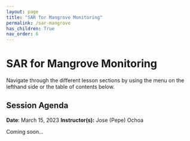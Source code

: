 ```yaml
---
layout: page
title: "SAR for Mangrove Monitoring"
permalink: /sar-mangrove
has_children: True
nav_order: 6
---
```


# SAR for Mangrove Monitoring
Navigate through the different lesson sections by using the menu on the lefthand side or the table of contents below.

## Session Agenda
**Date**: March 15, 2023
**Instructor(s):** Jose (Pepe) Ochoa

Coming soon...